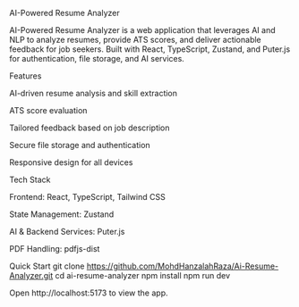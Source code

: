 AI-Powered Resume Analyzer

AI-Powered Resume Analyzer is a web application that leverages AI and NLP to analyze resumes, provide ATS scores, and deliver actionable feedback for job seekers. Built with React, TypeScript, Zustand, and Puter.js for authentication, file storage, and AI services.

Features

AI-driven resume analysis and skill extraction

ATS score evaluation

Tailored feedback based on job description

Secure file storage and authentication

Responsive design for all devices

Tech Stack

Frontend: React, TypeScript, Tailwind CSS

State Management: Zustand

AI & Backend Services: Puter.js

PDF Handling: pdfjs-dist

Quick Start
git clone https://github.com/MohdHanzalahRaza/Ai-Resume-Analyzer.git
cd ai-resume-analyzer
npm install
npm run dev


Open http://localhost:5173
 to view the app.
 

